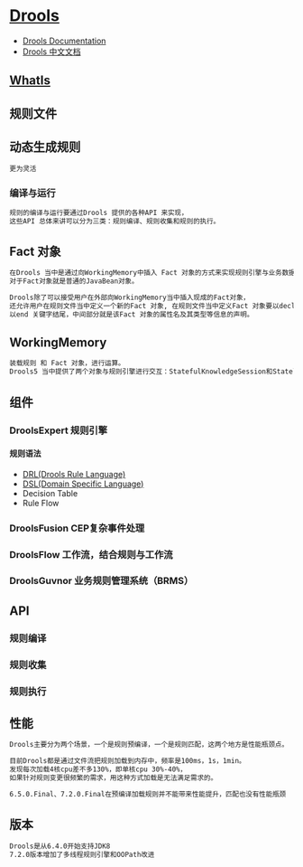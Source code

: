 # [Drools](https://github.com/kiegroup/drools)

* [Drools Documentation](https://docs.jboss.org/drools/release/7.26.0.Final/drools-docs/html_single/index.html)
* [Drools 中文文档](http://ksoong.org/drools-examples/content/)

## [WhatIs](WhatIs.md)

## 规则文件 
## 动态生成规则
```md
更为灵活
```
### 编译与运行
```md
规则的编译与运行要通过Drools 提供的各种API 来实现，
这些API 总体来讲可以分为三类：规则编译、规则收集和规则的执行。
```

## Fact 对象
```md
在Drools 当中是通过向WorkingMemory中插入 Fact 对象的方式来实现规则引擎与业务数据的交互，
对于Fact对象就是普通的JavaBean对象。
```
```md
Drools除了可以接受用户在外部向WorkingMemory当中插入现成的Fact对象，
还允许用户在规则文件当中定义一个新的Fact 对象, 在规则文件当中定义Fact 对象要以declare 关键字开头，
以end 关键字结尾，中间部分就是该Fact 对象的属性名及其类型等信息的声明。
```
## WorkingMemory
```md
装载规则 和 Fact 对象，进行运算。
Drools5 当中提供了两个对象与规则引擎进行交互：StatefulKnowledgeSession和StatelessKnowledgeSession。
```

## 组件
### DroolsExpert 规则引擎
#### 规则语法
* [DRL(Drools Rule Language)](DRL.md)
* [DSL(Domain Specific Language)](DSL.md)
* Decision Table
* Rule Flow

### DroolsFusion  CEP复杂事件处理
### DroolsFlow 工作流，结合规则与工作流
### DroolsGuvnor 业务规则管理系统（BRMS）

## API
### 规则编译
### 规则收集
### 规则执行

## 性能
```md
Drools主要分为两个场景，一个是规则预编译，一个是规则匹配，这两个地方是性能瓶颈点。
```
```md
目前Drools都是通过文件流把规则加载到内存中，频率是100ms，1s，1min。
发现每次加载4核cpu差不多130%，即单核cpu 30%-40%，
如果针对规则变更很频繁的需求，用这种方式加载是无法满足需求的。
```
```md
6.5.0.Final、7.2.0.Final在预编译加载规则并不能带来性能提升，匹配也没有性能瓶颈
```

## 版本
```md
Drools是从6.4.0开始支持JDK8
7.2.0版本增加了多线程规则引擎和OOPath改进
```
